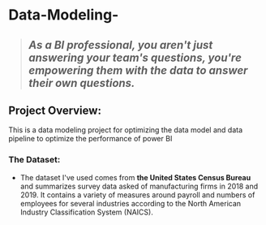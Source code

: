 # Data-Modeling-
> *As a BI professional, you aren't just answering your team's questions, you're empowering them with the data to answer their own questions.*
> - 

## Project Overview: 
This is a data modeling project for optimizing the data model and data pipeline to optimize the performance of power BI 


### The Dataset:
- The dataset I've used comes from **the United States Census Bureau** and summarizes survey data asked of manufacturing firms in 2018 and 2019. It contains a variety of measures around payroll and numbers of employees for several industries according to the North American Industry Classification System (NAICS).
